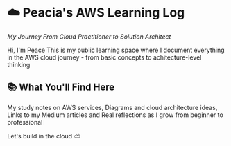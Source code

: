 # ☁️ Peacia's AWS Learning Log
*My Journey From Cloud Practitioner to Solution Architect*

Hi, I'm Peace
This is my public learning space where I document everything in the AWS cloud journey - from basic concepts to achitecture-level thinking

## 📚 What You'll Find Here

My study notes on AWS services, 
Diagrams and cloud architecture ideas, 
Links to my Medium articles and
Real reflections as I grow from beginner to professional

Let's build in the cloud ⛅️
